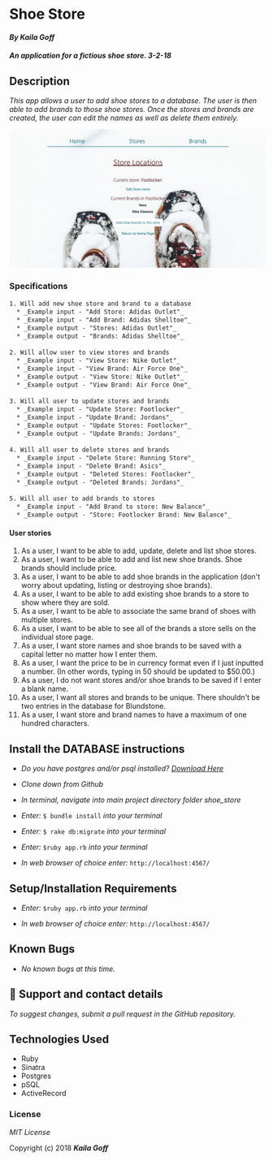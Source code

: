 # Shoe Store

#### _By Kaila Goff_

#### _An application for a fictious shoe store. 3-2-18_

## Description

_This app allows a user to add shoe stores to a database. The user is then able to add brands to those shoe stores. Once the stores and brands are created, the user can edit the names as well as delete them entirely._

<kbd><img src="public/img/screenshot.png" alt=""></kbd>


### Specifications
    1. Will add new shoe store and brand to a database
      * _Example input - "Add Store: Adidas Outlet"_
      * _Example input - "Add Brand: Adidas Shelltoe"_
      * _Example output - "Stores: Adidas Outlet"_
      * _Example output - "Brands: Adidas Shelltoe"_

    2. Will allow user to view stores and brands
      * _Example input - "View Store: Nike Outlet"_
      * _Example input - "View Brand: Air Force One"_
      * _Example output - "View Store: Nike Outlet"_
      * _Example output - "View Brand: Air Force One"_

    3. Will all user to update stores and brands
      * _Example input - "Update Store: Footlocker"_
      * _Example input - "Update Brand: Jordans"_
      * _Example output - "Update Stores: Footlocker"_
      * _Example output - "Update Brands: Jordans"_

    4. Will all user to delete stores and brands
      * _Example input - "Delete Store: Running Store"_
      * _Example input - "Delete Brand: Asics"_
      * _Example output - "Deleted Stores: Footlocker"_
      * _Example output - "Deleted Brands: Jordans"_

    5. Will all user to add brands to stores
      * _Example input - "Add Brand to store: New Balance"_
      * _Example output - "Store: Footlocker Brand: New Balance"_

#### User stories

  1. As a user, I want to be able to add, update, delete and list shoe stores.
  2. As a user, I want to be able to add and list new shoe brands. Shoe brands should include price.
  3. As a user, I want to be able to add shoe brands in the application (don't worry about updating, listing or destroying shoe brands).
  4. As a user, I want to be able to add existing shoe brands to a store to show where they are sold.
  5. As a user, I want to be able to associate the same brand of shoes with multiple stores.
  6. As a user, I want to be able to see all of the brands a store sells on the individual store page.
  7. As a user, I want store names and shoe brands to be saved with a capital letter no matter how I enter them.
  8. As a user, I want the price to be in currency format even if I just inputted a number. (In other words, typing in 50 should be updated to $50.00.)
  9. As a user, I do not want stores and/or shoe brands to be saved if I enter a blank name.
  10. As a user, I want all stores and brands to be unique. There shouldn't be two entries in the database for Blundstone.
  11. As a user, I want store and brand names to have a maximum of one hundred characters.


## Install the DATABASE instructions

* _Do you have postgres and/or psql installed? [Download Here](https://www.postgresql.org/download/)_

* _Clone down from Github_

* _In terminal, navigate into main project directory folder shoe_store_

* _Enter:_ ``` $ bundle install ``` _into your terminal_

* _Enter:_ ``` $ rake db:migrate ``` _into your terminal_

* _Enter:_ ```$ruby app.rb``` _into your terminal_

* _In web browser of choice enter:_ ```http://localhost:4567/```


## Setup/Installation Requirements

* _Enter:_ ```$ruby app.rb``` _into your terminal_

* _In web browser of choice enter:_ ```http://localhost:4567/```


## Known Bugs

  * _No known bugs at this time._

## 📧 Support and contact details

  _To suggest changes, submit a pull request in the GitHub repository._

## Technologies Used

  * Ruby
  * Sinatra
  * Postgres
  * pSQL
  * ActiveRecord

### License

  *MIT License*

Copyright (c) 2018 **_Kaila Goff_**
